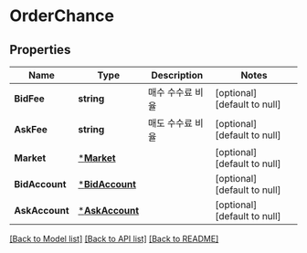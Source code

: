 # OrderChance

## Properties
Name | Type | Description | Notes
------------ | ------------- | ------------- | -------------
**BidFee** | **string** | 매수 수수료 비율 | [optional] [default to null]
**AskFee** | **string** | 매도 수수료 비율 | [optional] [default to null]
**Market** | [***Market**](Market.md) |  | [optional] [default to null]
**BidAccount** | [***BidAccount**](BidAccount.md) |  | [optional] [default to null]
**AskAccount** | [***AskAccount**](AskAccount.md) |  | [optional] [default to null]

[[Back to Model list]](../README.md#documentation-for-models) [[Back to API list]](../README.md#documentation-for-api-endpoints) [[Back to README]](../README.md)


